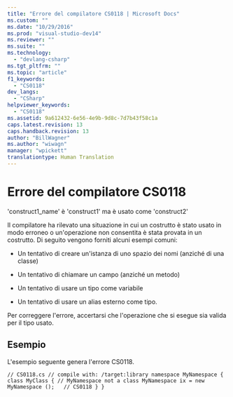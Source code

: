 ```yaml
---
title: "Errore del compilatore CS0118 | Microsoft Docs"
ms.custom: ""
ms.date: "10/29/2016"
ms.prod: "visual-studio-dev14"
ms.reviewer: ""
ms.suite: ""
ms.technology: 
  - "devlang-csharp"
ms.tgt_pltfrm: ""
ms.topic: "article"
f1_keywords: 
  - "CS0118"
dev_langs: 
  - "CSharp"
helpviewer_keywords: 
  - "CS0118"
ms.assetid: 9a612432-6e56-4e9b-9d8c-7d7b43f58c1a
caps.latest.revision: 13
caps.handback.revision: 13
author: "BillWagner"
ms.author: "wiwagn"
manager: "wpickett"
translationtype: Human Translation
---
```

# Errore del compilatore CS0118
'construct1\_name' è 'construct1' ma è usato come 'construct2'  
  
 Il compilatore ha rilevato una situazione in cui un costrutto è stato usato in modo erroneo o un'operazione non consentita è stata provata in un costrutto. Di seguito vengono forniti alcuni esempi comuni:  
  
-   Un tentativo di creare un'istanza di uno spazio dei nomi \(anziché di una classe\)  
  
-   Un tentativo di chiamare un campo \(anziché un metodo\)  
  
-   Un tentativo di usare un tipo come variabile  
  
-   Un tentativo di usare un alias esterno come tipo.  
  
 Per correggere l'errore, accertarsi che l'operazione che si esegue sia valida per il tipo usato.  
  
## Esempio  
 L'esempio seguente genera l'errore CS0118.  
  
```  
// CS0118.cs // compile with: /target:library namespace MyNamespace { class MyClass { // MyNamespace not a class MyNamespace ix = new MyNamespace ();   // CS0118 } }  
```